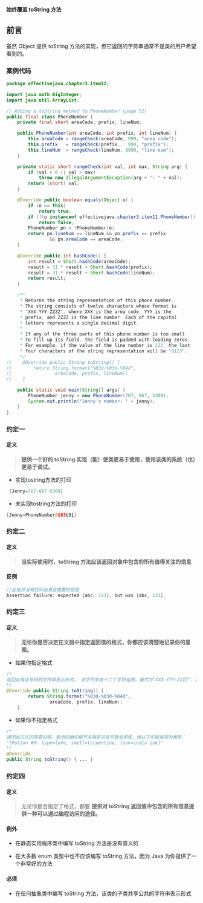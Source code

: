 **始终覆盖 toString 方法**

## 前言

虽然 Object 提供 toString 方法的实现，但它返回的字符串通常不是类的用户希望看到的。

### 案例代码

```java
package effectivejava.chapter3.item12;

import java.math.BigInteger;
import java.util.ArrayList;

// Adding a toString method to PhoneNumber (page 52)
public final class PhoneNumber {
    private final short areaCode, prefix, lineNum;

    public PhoneNumber(int areaCode, int prefix, int lineNum) {
        this.areaCode = rangeCheck(areaCode, 999, "area code");
        this.prefix   = rangeCheck(prefix,   999, "prefix");
        this.lineNum  = rangeCheck(lineNum, 9999, "line num");
    }

    private static short rangeCheck(int val, int max, String arg) {
        if (val < 0 || val > max)
            throw new IllegalArgumentException(arg + ": " + val);
        return (short) val;
    }

    @Override public boolean equals(Object o) {
        if (o == this)
            return true;
        if (!(o instanceof effectivejava.chapter3.item11.PhoneNumber))
            return false;
        PhoneNumber pn = (PhoneNumber)o;
        return pn.lineNum == lineNum && pn.prefix == prefix
                && pn.areaCode == areaCode;
    }

    @Override public int hashCode() {
        int result = Short.hashCode(areaCode);
        result = 31 * result + Short.hashCode(prefix);
        result = 31 * result + Short.hashCode(lineNum);
        return result;
    }

    /**
     * Returns the string representation of this phone number.
     * The string consists of twelve characters whose format is
     * "XXX-YYY-ZZZZ", where XXX is the area code, YYY is the
     * prefix, and ZZZZ is the line number. Each of the capital
     * letters represents a single decimal digit.
     *
     * If any of the three parts of this phone number is too small
     * to fill up its field, the field is padded with leading zeros.
     * For example, if the value of the line number is 123, the last
     * four characters of the string representation will be "0123".
     */
//    @Override public String toString() {
//        return String.format("%03d-%03d-%04d",
//                areaCode, prefix, lineNum);
//    }

    public static void main(String[] args) {
        PhoneNumber jenny = new PhoneNumber(707, 867, 5309);
        System.out.println("Jenny's number: " + jenny);
    }
}

```

### 约定一

#### 定义

> **提供一个好的 toString 实现（能）使类更易于使用，使用该类的系统（也）更易于调试。**

- 实现tostring方法的打印

```java
 {Jenny=707-867-5309}
```

- 未实现tostring方法的打印

```java
{Jenny=PhoneNumber@163b91}
```

### 约定二

#### 定义

> **当实际使用时，toString 方法应该返回对象中包含的所有值得关注的信息**

#### 反例

```java
//此处并没有打印出真正需要的信息
Assertion failure: expected {abc, 123}, but was {abc, 123}.
```

### 约定三

#### 定义

> **无论你是否决定在文档中指定返回值的格式，你都应该清楚地记录你的意图。**

- 如果你指定格式

```java
/*
返回此电话号码的字符串表示形式。 该字符串由十二个字符组成，格式为“XXX-YYY-ZZZZ”，其中 XXX 为区号，YYY 为前缀，ZZZZ 为行号。 每个大写字母代表一个十进制数字。 如果此电话号码的三个部分中的任何一个太小而无法填充其字段，则该字段用前导零填充。 例如，如果行号的值为 123，则字符串表示的最后四个字符将为“0123”。
*/
@Override public String toString() {
        return String.format("%03d-%03d-%04d",
                areaCode, prefix, lineNum);
    }
```

- 如果你不指定格式

```java
/*
返回此方法的简要说明。表示的确切细节未指定并且可能会更改，但以下可能被视为典型：
"[Potion #9: type=love, smell=turpentine, look=india ink]"
*/
@Override
public String toString() { ... }
```

### 约定四

#### 定义

> 无论你是否指定了格式，都要 **提供对 toString 返回值中包含的所有信息提供一种可以通过编程访问的途径。**

#### 例外

- 在静态实用程序类中编写 toString 方法是没有意义的

- 在大多数 enum 类型中也不应该编写 toString 方法，因为 Java 为你提供了一个非常好的方法

#### 必须

- 在任何抽象类中编写 toString 方法，该类的子类共享公共的字符串表示形式

